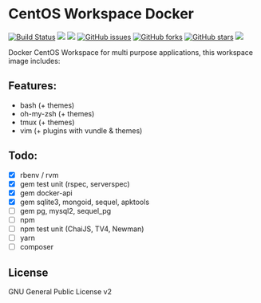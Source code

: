 # CentOS Workspace Docker
[![Build Status](https://travis-ci.org/zeroc0d3lab/centos-base-workspace.svg?branch=master)](https://travis-ci.org/zeroc0d3lab/centos-base-workspace) [![](https://images.microbadger.com/badges/image/zeroc0d3lab/centos-base-workspace:latest.svg)](https://microbadger.com/images/zeroc0d3lab/centos-base-workspace:latest "Layers") [![](https://images.microbadger.com/badges/version/zeroc0d3lab/centos-base-workspace:latest.svg)](https://microbadger.com/images/zeroc0d3lab/centos-base-workspace:latest "Version") [![GitHub issues](https://img.shields.io/github/issues/zeroc0d3lab/centos-base-workspace.svg)](https://github.com/zeroc0d3lab/centos-base-workspace/issues) [![GitHub forks](https://img.shields.io/github/forks/zeroc0d3lab/centos-base-workspace.svg)](https://github.com/zeroc0d3lab/centos-base-workspace/network) [![GitHub stars](https://img.shields.io/github/stars/zeroc0d3lab/centos-base-workspace.svg)](https://github.com/zeroc0d3lab/centos-base-workspace/stargazers) [![](https://images.microbadger.com/badges/license/zeroc0d3lab/centos-base-workspace.svg)](https://microbadger.com/images/zeroc0d3lab/centos-base-workspace "License")

Docker CentOS Workspace for multi purpose applications, this workspace image includes:

## Features:
* bash (+ themes)
* oh-my-zsh (+ themes)
* tmux (+ themes)
* vim (+ plugins with vundle & themes)

## Todo:
- [X] rbenv / rvm
- [X] gem test unit (rspec, serverspec)
- [X] gem docker-api
- [X] gem sqlite3, mongoid, sequel, apktools
- [ ] gem pg, mysql2, sequel_pg
- [ ] npm
- [ ] npm test unit (ChaiJS, TV4, Newman)
- [ ] yarn
- [ ] composer

## License
GNU General Public License v2
